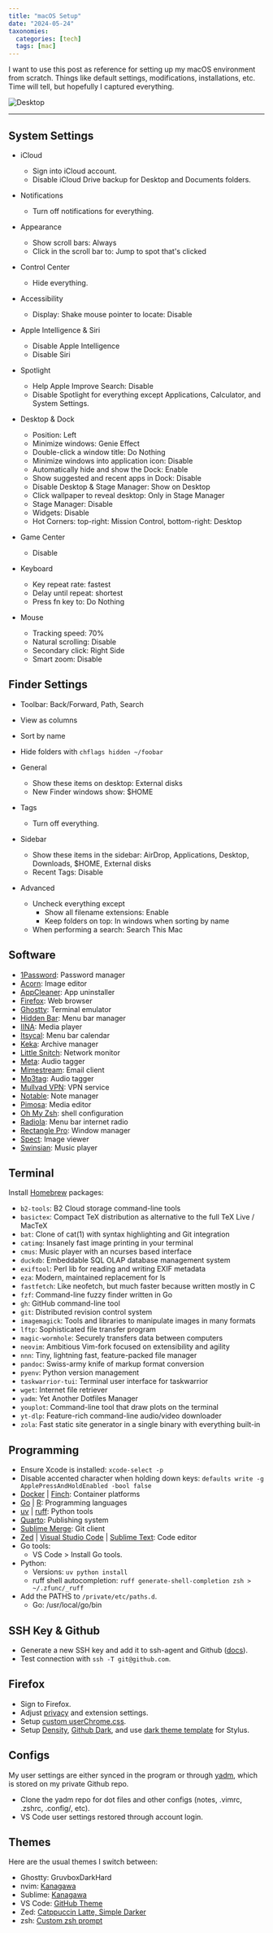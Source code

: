 ```yaml
---
title: "macOS Setup"
date: "2024-05-24"
taxonomies:
  categories: [tech]
  tags: [mac]
---
```


I want to use this post as reference for setting up my macOS environment from scratch. Things like default settings, modifications, installations, etc. Time will tell, but hopefully I captured everything.

![Desktop](/images/2024-05-24/screenshot.jpg)

---

## System Settings

- iCloud
  - Sign into iCloud account.
  - Disable iCloud Drive backup for Desktop and Documents folders.

- Notifications
  - Turn off notifications for everything.

- Appearance
  - Show scroll bars: Always
  - Click in the scroll bar to: Jump to spot that's clicked

- Control Center
  - Hide everything.

- Accessibility
  - Display: Shake mouse pointer to locate: Disable

- Apple Intelligence & Siri
  - Disable Apple Intelligence
  - Disable Siri

- Spotlight
  - Help Apple Improve Search: Disable
  - Disable Spotlight for everything except Applications, Calculator, and System Settings.

- Desktop & Dock
  - Position: Left
  - Minimize windows: Genie Effect
  - Double-click a window title: Do Nothing
  - Minimize windows into application icon: Disable
  - Automatically hide and show the Dock: Enable
  - Show suggested and recent apps in Dock: Disable
  - Disable Desktop & Stage Manager: Show on Desktop
  - Click wallpaper to reveal desktop: Only in Stage Manager
  - Stage Manager: Disable
  - Widgets: Disable
  - Hot Corners: top-right: Mission Control, bottom-right: Desktop

- Game Center
  - Disable

- Keyboard
  - Key repeat rate: fastest
  - Delay until repeat: shortest
  - Press fn key to: Do Nothing

- Mouse
  - Tracking speed: 70%
  - Natural scrolling: Disable
  - Secondary click: Right Side
  - Smart zoom: Disable

## Finder Settings

- Toolbar: Back/Forward, Path, Search
- View as columns
- Sort by name
- Hide folders with `chflags hidden ~/foobar`

- General
  - Show these items on desktop: External disks
  - New Finder windows show: $HOME

- Tags
  - Turn off everything.

- Sidebar
  - Show these items in the sidebar: AirDrop, Applications, Desktop, Downloads, $HOME, External disks
  - Recent Tags: Disable

- Advanced
  - Uncheck everything except
    - Show all filename extensions: Enable
    - Keep folders on top: In windows when sorting by name
  - When performing a search: Search This Mac

## Software

- [1Password](https://1password.com/): Password manager
- [Acorn](https://flyingmeat.com/acorn/): Image editor
- [AppCleaner](https://freemacsoft.net/appcleaner/): App uninstaller
- [Firefox](https://www.mozilla.org/en-US/firefox/): Web browser
- [Ghostty](https://ghostty.org/): Terminal emulator
- [Hidden Bar](https://github.com/dwarvesf/hidden): Menu bar manager
- [IINA](https://iina.io/): Media player
- [Itsycal](https://github.com/sfsam/Itsycal): Menu bar calendar
- [Keka](https://github.com/aonez/Keka): Archive manager
- [Little Snitch](https://www.obdev.at/products/littlesnitch/): Network monitor
- [Meta](https://www.nightbirdsevolve.com/meta/): Audio tagger
- [Mimestream](https://mimestream.com/): Email client
- [Mp3tag](https://mp3tag.app): Audio tagger
- [Mullvad VPN](https://mullvad.net/en): VPN service
- [Notable](https://notable.app/): Note manager
- [Pimosa](https://pimosa.app/): Media editor
- [Oh My Zsh](https://ohmyz.sh/): shell configuration
- [Radiola](https://github.com/SokoloffA/radiola): Menu bar internet radio
- [Rectangle Pro](https://rectangleapp.com/pro): Window manager
- [Spect](http://stevenf.com/spect/): Image viewer
- [Swinsian](https://swinsian.com/): Music player

## Terminal

Install [Homebrew](https://brew.sh/) packages:

- `b2-tools`: B2 Cloud storage command-line tools
- `basictex`: Compact TeX distribution as alternative to the full TeX Live / MacTeX
- `bat`: Clone of cat(1) with syntax highlighting and Git integration
- `catimg`: Insanely fast image printing in your terminal
- `cmus`: Music player with an ncurses based interface
- `duckdb`: Embeddable SQL OLAP database management system
- `exiftool`: Perl lib for reading and writing EXIF metadata
- `eza`: Modern, maintained replacement for ls
- `fastfetch`: Like neofetch, but much faster because written mostly in C
- `fzf`: Command-line fuzzy finder written in Go
- `gh`: GitHub command-line tool
- `git`: Distributed revision control system
- `imagemagick`: Tools and libraries to manipulate images in many formats
- `lftp`: Sophisticated file transfer program
- `magic-wormhole`: Securely transfers data between computers
- `neovim`: Ambitious Vim-fork focused on extensibility and agility
- `nnn`: Tiny, lightning fast, feature-packed file manager
- `pandoc`: Swiss-army knife of markup format conversion
- `pyenv`: Python version management
- `taskwarrior-tui`: Terminal user interface for taskwarrior
- `wget`: Internet file retriever
- `yadm`: Yet Another Dotfiles Manager
- `youplot`: Command-line tool that draw plots on the terminal
- `yt-dlp`: Feature-rich command-line audio/video downloader
- `zola`: Fast static site generator in a single binary with everything built-in

## Programming

- Ensure Xcode is installed: `xcode-select -p`
- Disable accented character when holding down keys: `defaults write -g ApplePressAndHoldEnabled -bool false`
- [Docker](https://www.docker.com/) | [Finch](https://runfinch.com/): Container platforms
- [Go](https://go.dev/dl) | [R](https://cloud.r-project.org/): Programming languages
- [uv](https://docs.astral.sh/uv/) | [ruff](https://docs.astral.sh/ruff/): Python tools
- [Quarto](https://quarto.org/): Publishing system
- [Sublime Merge](https://www.sublimemerge.com/): Git client
- [Zed](https://zed.dev/) | [Visual Studio Code](https://code.visualstudio.com/) | [Sublime Text](https://www.sublimetext.com/): Code editor
- Go tools:
  - VS Code > Install Go tools.
- Python:
  - Versions: `uv python install`
  - ruff shell autocompletion: `ruff generate-shell-completion zsh > ~/.zfunc/_ruff`
- Add the PATHS to `/private/etc/paths.d`.
  - Go: /usr/local/go/bin

## SSH Key & Github

- Generate a new SSH key and add it to ssh-agent and Github ([docs](https://docs.github.com/en/authentication/connecting-to-github-with-ssh/generating-a-new-ssh-key-and-adding-it-to-the-ssh-agent)).
- Test connection with `ssh -T git@github.com`.

## Firefox

- Sign to Firefox.
- Adjust [privacy](https://github.com/allo-/ffprofile) and extension settings.
- Setup [custom userChrome.css](https://gist.github.com/pymk/b9624ed1c4038648b2508df287d3616c).
- Setup [Density](https://github.com/phil294/density-userstyle), [Github Dark](https://github.com/StylishThemes/GitHub-Dark), and use [dark theme template](https://gist.github.com/pymk/d2052d8e19634d71448bc4421136027a) for Stylus.

## Configs

My user settings are either synced in the program or through [yadm](https://yadm.io/), which is stored on my private Github repo.

- Clone the yadm repo for dot files and other configs (notes, .vimrc, .zshrc, .config/, etc).
- VS Code user settings restored through account login.

## Themes

Here are the usual themes I switch between:

- Ghostty: GruvboxDarkHard
- nvim: [Kanagawa](https://github.com/rebelot/kanagawa.nvim)
- Sublime: [Kanagawa](https://github.com/CodeAndGin/kanagawa-sublime-text)
- VS Code: [GitHub Theme](https://marketplace.visualstudio.com/items?itemName=GitHub.github-vscode-theme)
- Zed: [Catppuccin Latte, Simple Darker](https://zed-themes.com/themes)
- zsh: [Custom zsh prompt](https://gist.github.com/pymk/799c73d87fdb11984d79642f42b4cf65)
